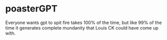 # poasterGPT
Everyone wants gpt to spit fire takes 100% of the time, but like 99% of the time it generates complete mundanity that Louis CK could have come up with.
